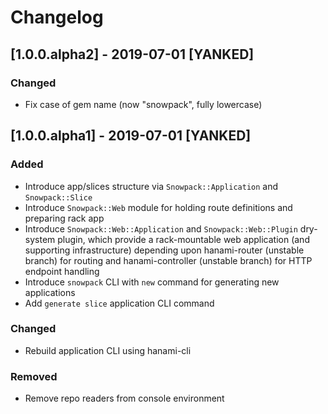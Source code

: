 # Changelog

## [1.0.0.alpha2] - 2019-07-01 [YANKED]

### Changed

- Fix case of gem name (now "snowpack", fully lowercase)

## [1.0.0.alpha1] - 2019-07-01 [YANKED]

### Added

- Introduce app/slices structure via `Snowpack::Application` and `Snowpack::Slice`
- Introduce `Snowpack::Web` module for holding route definitions and preparing rack app
- Introduce `Snowpack::Web::Application` and `Snowpack::Web::Plugin` dry-system plugin, which provide a rack-mountable web application (and supporting infrastructure) depending upon hanami-router (unstable branch) for routing and hanami-controller (unstable branch) for HTTP endpoint handling
- Introduce `snowpack` CLI with `new` command for generating new applications
- Add `generate slice` application CLI command

### Changed

- Rebuild application CLI using hanami-cli

### Removed

- Remove repo readers from console environment
